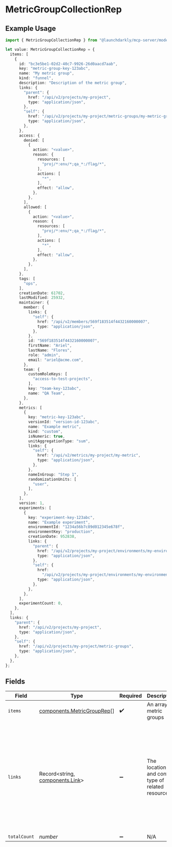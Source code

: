 # MetricGroupCollectionRep

## Example Usage

```typescript
import { MetricGroupCollectionRep } from "@launchdarkly/mcp-server/models/components";

let value: MetricGroupCollectionRep = {
  items: [
    {
      id: "bc3e5be1-02d2-40c7-9926-26d0aacd7aab",
      key: "metric-group-key-123abc",
      name: "My metric group",
      kind: "funnel",
      description: "Description of the metric group",
      links: {
        "parent": {
          href: "/api/v2/projects/my-project",
          type: "application/json",
        },
        "self": {
          href: "/api/v2/projects/my-project/metric-groups/my-metric-group",
          type: "application/json",
        },
      },
      access: {
        denied: [
          {
            action: "<value>",
            reason: {
              resources: [
                "proj/*:env/*;qa_*:/flag/*",
              ],
              actions: [
                "*",
              ],
              effect: "allow",
            },
          },
        ],
        allowed: [
          {
            action: "<value>",
            reason: {
              resources: [
                "proj/*:env/*;qa_*:/flag/*",
              ],
              actions: [
                "*",
              ],
              effect: "allow",
            },
          },
        ],
      },
      tags: [
        "ops",
      ],
      creationDate: 61702,
      lastModified: 25932,
      maintainer: {
        member: {
          links: {
            "self": {
              href: "/api/v2/members/569f183514f4432160000007",
              type: "application/json",
            },
          },
          id: "569f183514f4432160000007",
          firstName: "Ariel",
          lastName: "Flores",
          role: "admin",
          email: "ariel@acme.com",
        },
        team: {
          customRoleKeys: [
            "access-to-test-projects",
          ],
          key: "team-key-123abc",
          name: "QA Team",
        },
      },
      metrics: [
        {
          key: "metric-key-123abc",
          versionId: "version-id-123abc",
          name: "Example metric",
          kind: "custom",
          isNumeric: true,
          unitAggregationType: "sum",
          links: {
            "self": {
              href: "/api/v2/metrics/my-project/my-metric",
              type: "application/json",
            },
          },
          nameInGroup: "Step 1",
          randomizationUnits: [
            "user",
          ],
        },
      ],
      version: 1,
      experiments: [
        {
          key: "experiment-key-123abc",
          name: "Example experiment",
          environmentId: "1234a56b7c89d012345e678f",
          environmentKey: "production",
          creationDate: 952838,
          links: {
            "parent": {
              href: "/api/v2/projects/my-project/environments/my-environment",
              type: "application/json",
            },
            "self": {
              href:
                "/api/v2/projects/my-project/environments/my-environment/experiments/example-experiment",
              type: "application/json",
            },
          },
        },
      ],
      experimentCount: 0,
    },
  ],
  links: {
    "parent": {
      href: "/api/v2/projects/my-project",
      type: "application/json",
    },
    "self": {
      href: "/api/v2/projects/my-project/metric-groups",
      type: "application/json",
    },
  },
};
```

## Fields

| Field                                                                                                                                                                            | Type                                                                                                                                                                             | Required                                                                                                                                                                         | Description                                                                                                                                                                      | Example                                                                                                                                                                          |
| -------------------------------------------------------------------------------------------------------------------------------------------------------------------------------- | -------------------------------------------------------------------------------------------------------------------------------------------------------------------------------- | -------------------------------------------------------------------------------------------------------------------------------------------------------------------------------- | -------------------------------------------------------------------------------------------------------------------------------------------------------------------------------- | -------------------------------------------------------------------------------------------------------------------------------------------------------------------------------- |
| `items`                                                                                                                                                                          | [components.MetricGroupRep](../../models/components/metricgrouprep.md)[]                                                                                                         | :heavy_check_mark:                                                                                                                                                               | An array of metric groups                                                                                                                                                        |                                                                                                                                                                                  |
| `links`                                                                                                                                                                          | Record<string, [components.Link](../../models/components/link.md)>                                                                                                               | :heavy_minus_sign:                                                                                                                                                               | The location and content type of related resources                                                                                                                               | {<br/>"parent": {<br/>"href": "/api/v2/projects/my-project",<br/>"type": "application/json"<br/>},<br/>"self": {<br/>"href": "/api/v2/projects/my-project/metric-groups",<br/>"type": "application/json"<br/>}<br/>} |
| `totalCount`                                                                                                                                                                     | *number*                                                                                                                                                                         | :heavy_minus_sign:                                                                                                                                                               | N/A                                                                                                                                                                              |                                                                                                                                                                                  |